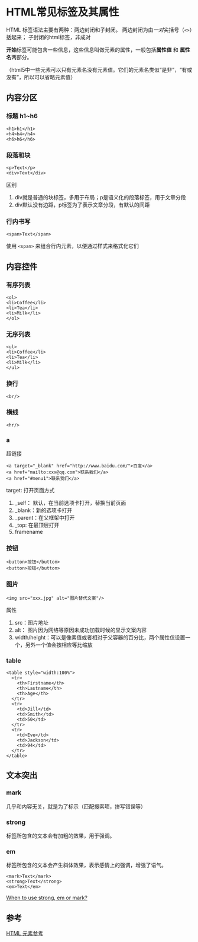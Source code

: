 # HTML常见标签及其属性

HTML 标签语法主要有两种：两边封闭和子封闭。
两边封闭为由*一对*尖括号（`<>`）括起来；
子封闭的html标签，非成对

**开始**标签可能包含一些信息，这些信息叫做元素的属性，一般包括**属性值** 和 **属性名**两部分。 

（html5中一些元素可以只有元素名没有元素值。它们的元素名类似“是非”，“有或没有”，所以可以省略元素值）
## 内容分区

### 标题 h1~h6

```
<h1>h1</h1>
<h4>h4</h4>
<h6>h6</h6>
```

### 段落和块

```
<p>Text</p>
<div>Text</div>
```

区别

1. div就是普通的块标签，多用于布局；p是语义化的段落标签，用于文章分段
2. div默认没有边距，p标签为了表示文章分段，有默认的间距


### 行内书写

```
<span>Text</span>
```

使用 `<span>` 来组合行内元素，以便通过样式来格式化它们




## 内容控件

### 有序列表

```
<ol>
<li>Coffee</li>
<li>Tea</li>
<li>Milk</li>
</ol>

```
### 无序列表

```
<ul>
<li>Coffee</li>
<li>Tea</li>
<li>Milk</li>
</ul>
```
### 换行

```
<br/>

```

### 横线

```
<hr/>

```

### a

超链接

```
<a target="_blank" href="http://www.baidu.com/">百度</a>
<a href="mailto:xxx@qq.com">联系我们</a>
<a href="#menu1">联系我们</a>
```

target: 打开页面方式

1.  _self： 默认，在当前选项卡打开，替换当前页面
2.  _blank：新的选项卡打开
3.  _parent：在父框架中打开
4.  _top: 在最顶层打开
5.  framename

### 按钮

```
<button>按钮</button>
<button>按钮</button>
```

### 图片

```
<img src="xxx.jpg" alt="图片替代文案"/>
```
属性

1. src：图片地址
2. alt： 图片因为网络等原因未成功加载时候的显示文案内容
3. width/height：可以是像素值或者相对于父容器的百分比，两个属性仅设置一个，另外一个值会按相应等比缩放



### table

```
<table style="width:100%">
  <tr>
    <th>Firstname</th>
    <th>Lastname</th> 
    <th>Age</th>
  </tr>
  <tr>
    <td>Jill</td>
    <td>Smith</td> 
    <td>50</td>
  </tr>
  <tr>
    <td>Eve</td>
    <td>Jackson</td> 
    <td>94</td>
  </tr>
</table>
```



## 文本突出

### mark

几乎和内容无关，就是为了标示（匹配搜索项，拼写错误等）

### strong

标签所包含的文本会有加粗的效果，用于强调。

### em

标签所包含的文本会产生斜体效果，表示感情上的强调，增强了语气。

```
<mark>Text</mark>
<strong>Text</strong>
<em>Text</em>

```

[When to use strong, em or mark?](http://stackoverflow.com/questions/14741262/when-to-use-strong-em-or-mark)


## 参考

[HTML 元素参考](https://developer.mozilla.org/zh-CN/docs/Web/HTML/Element)
